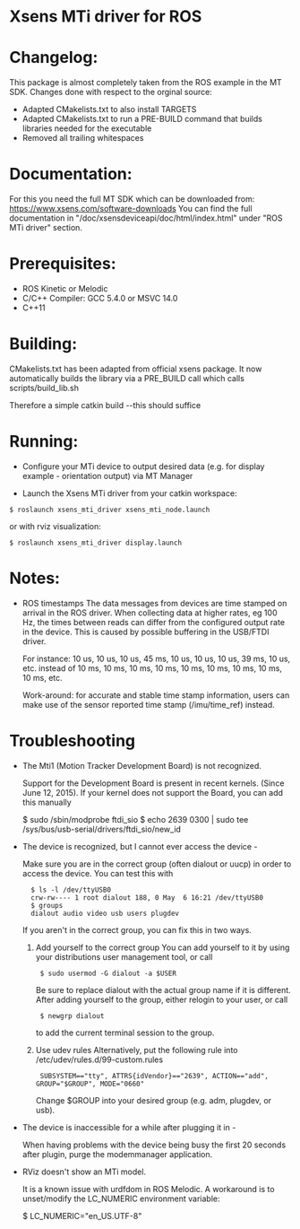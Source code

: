 # Xsens MTi driver for ROS

# Changelog:
This package is almost completely taken from the ROS example in the MT SDK.
Changes done with respect to the orginal source:
 - Adapted CMakelists.txt to also install TARGETS
 - Adapted CMakelists.txt to run a PRE-BUILD command that builds libraries needed for the executable
 - Removed all trailing whitespaces

# Documentation:
  For this you need the full MT SDK which can be downloaded from: https://www.xsens.com/software-downloads
  You can find the full documentation in "<your MT SDK directory>/doc/xsensdeviceapi/doc/html/index.html" under "ROS MTi driver" section.

# Prerequisites:
  - ROS Kinetic or Melodic
  - C/C++ Compiler: GCC 5.4.0 or MSVC 14.0
  - C++11

# Building:
  CMakelists.txt has been adapted from official xsens package.
  It now automatically builds the library via a PRE_BUILD call which calls scripts/build_lib.sh

  Therefore a simple catkin build --this should suffice

# Running:
  - Configure your MTi device to output desired data (e.g. for display example - orientation output) via MT Manager

   - Launch the Xsens MTi driver from your catkin workspace:


    $ roslaunch xsens_mti_driver xsens_mti_node.launch

  or with rviz visualization:

    $ roslaunch xsens_mti_driver display.launch


# Notes:
  - ROS timestamps
      The data messages from devices are time stamped on arrival in the ROS driver.
      When collecting data at higher rates, eg 100 Hz, the times between reads can differ from the configured output rate in the device.
      This is caused by possible buffering in the USB/FTDI driver.

      For instance:
      10 us, 10 us, 10 us, 45 ms, 10 us, 10 us, 10 us, 39 ms, 10 us, etc.
      instead of
      10 ms, 10 ms, 10 ms, 10 ms, 10 ms, 10 ms, 10 ms, 10 ms, 10 ms, etc.

      Work-around: for accurate and stable time stamp information, users can make use of the sensor reported time stamp (/imu/time_ref) instead.

# Troubleshooting
  - The Mti1 (Motion Tracker Development Board) is not recognized.

      Support for the Development Board is present in recent kernels. (Since June 12, 2015).
      If your kernel does not support the Board, you can add this manually

      $ sudo /sbin/modprobe ftdi_sio
      $ echo 2639 0300 | sudo tee /sys/bus/usb-serial/drivers/ftdi_sio/new_id


  - The device is recognized, but I cannot ever access the device -

      Make sure you are in the correct group (often dialout or uucp) in order to
      access the device. You can test this with

          $ ls -l /dev/ttyUSB0
          crw-rw---- 1 root dialout 188, 0 May  6 16:21 /dev/ttyUSB0
          $ groups
          dialout audio video usb users plugdev

      If you aren't in the correct group, you can fix this in two ways.

      1. Add yourself to the correct group
          You can add yourself to it by using your distributions user management
          tool, or call

              $ sudo usermod -G dialout -a $USER

          Be sure to replace dialout with the actual group name if it is
          different. After adding yourself to the group, either relogin to your
          user, or call

              $ newgrp dialout

          to add the current terminal session to the group.

      2. Use udev rules
          Alternatively, put the following rule into /etc/udev/rules.d/99-custom.rules

              SUBSYSTEM=="tty", ATTRS{idVendor}=="2639", ACTION=="add", GROUP="$GROUP", MODE="0660"

          Change $GROUP into your desired group (e.g. adm, plugdev, or usb).


  - The device is inaccessible for a while after plugging it in -

      When having problems with the device being busy the first 20 seconds after
      plugin, purge the modemmanager application.

  - RViz doesn't show an MTi model.

      It is a known issue with urdfdom in ROS Melodic. A workaround is to unset/modify the LC_NUMERIC environment variable:

      $ LC_NUMERIC="en_US.UTF-8"
